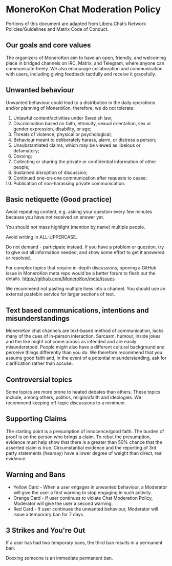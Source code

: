 # MoneroKon Chat Moderation Policy

Portions of this document are adapted from Libera.Chat’s Network Policies/Guidelines and Matrix Code of Conduct.

## Our goals and core values

The organizers of MoneroKon aim to have an open, friendly, and welcoming place in bridged channels on IRC, Matrix, and Telegram, where anyone can communicate freely. We also encourage collaboration and communication with users, including giving feedback tactfully and receive it gracefully.

## Unwanted behaviour

Unwanted behaviour could lead to a distribution in the daily operations and/or planning of MoneroKon, therefore, we do not tolerate: 

1. Unlawful content/activities under Swedish law;
2. Discrimination based on faith, ethnicity, sexual orientation, sex or gender expression, disability, or age;
3. Threats of violence, physical or psychological;
4. Behaviour meant to deliberately harass, alarm, or distress a person;
5. Unsubstantiated claims, which may be viewed as libelous or defamatory;
6. Doxxing;
7. Collecting or sharing the private or confidential information of other people;
8. Sustained disruption of discussion;
9. Continued one-on-one communication after requests to cease;
10.  Publication of non-harassing private communication.

## Basic netiquette (Good practice)

Avoid repeating content, e.g. asking your question every few minutes because you have not received an answer yet.

You should not mass highlight (mention by name) multiple people.

Avoid writing in ALL-UPPERCASE.

Do not demand - participate instead. If you have a problem or question, try to give out all information needed, and show some effort to get it answered or resolved. 

For complex topics that require in-depth discussions, opening a GitHub issue in MoneroKon meta repo would be a better forum to flesh out the details. https://github.com/MoneroKon/meta/issues

We recommend not pasting multiple lines into a channel. You should use an external pastebin service for larger sections of text.

## Text based communications, intentions and misunderstandings

MoneroKon chat channels are text-based method of communication, lacks many of the cues of in-person interaction. Sarcasm, humour, inside jokes and the like might not come across as intended and are easily misunderstood. People might also have a different cultural background and perceive things differently than you do. We therefore recommend that you assume good faith and, in the event of a potential misunderstanding, ask for clarification rather than accuse.

## Controversial topics

Some topics are more prone to heated debates than others. These topics include, among others, politics, religion/faith and ideologies. We recommend keeping off-topic discussions to a minimum.

## Supporting Claims

The starting point is a presumption of innocence/good faith. The burden of proof is on the person who brings a claim. To rebut the presumption, evidence must help show that there is a greater than 50% chance that the asserted claim is true. Circumstantial evidence and the reporting of 3rd party statements (hearsay) have a lower degree of weight than direct, real evidence.

## Warning and Bans

- Yellow Card - When a user engages in unwanted behaviour, a Moderator will give the user a first warning to stop engaging in such activity.
- Orange Card - If user continues to violate Chat Moderation Policy, Moderator will give the user a second warning.
- Red Card - If user continues the unwanted behaviour, Moderator will issue a temporary ban for 7 days. 

## 3 Strikes and You're Out

If a user has had two temporary bans, the third ban results in a permanent ban.

Doxxing someone is an immediate permanent ban.
